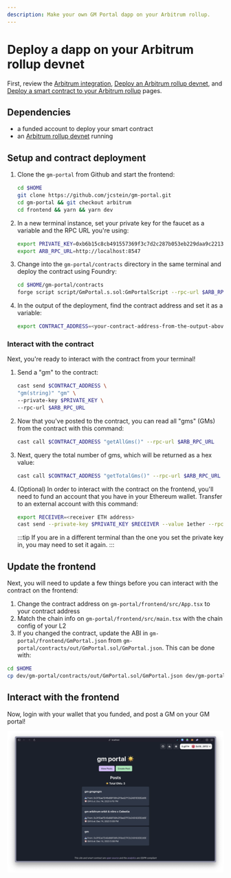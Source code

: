 ```yaml
---
description: Make your own GM Portal dapp on your Arbitrum rollup.
---
```


# Deploy a dapp on your Arbitrum rollup devnet

First, review the [Arbitrum integration](./arbitrum-integration.md),
[Deploy an Arbitrum rollup devnet](./arbitrum-deploy.md), and
[Deploy a smart contract to your Arbitrum rollup](./arbitrum-smart-contract.md)
pages.

## Dependencies

- a funded account to deploy your smart contract
- an [Arbitrum rollup devnet](./arbitrum-deploy.md) running

## Setup and contract deployment

1. Clone the `gm-portal` from Github and start the frontend:

   ```bash
   cd $HOME
   git clone https://github.com/jcstein/gm-portal.git
   cd gm-portal && git checkout arbitrum
   cd frontend && yarn && yarn dev
   ```

2. In a new terminal instance, set your private key for the
   faucet as a variable and the RPC URL you're using:

   ```bash
   export PRIVATE_KEY=0xb6b15c8cb491557369f3c7d2c287b053eb229daa9c22138887752191c9520659
   export ARB_RPC_URL=http://localhost:8547
   ```

3. Change into the `gm-portal/contracts` directory in the same terminal and deploy
   the contract using Foundry:

   <!-- markdownlint-disable MD013 -->

   ```bash
   cd $HOME/gm-portal/contracts
   forge script script/GmPortal.s.sol:GmPortalScript --rpc-url $ARB_RPC_URL --private-key $PRIVATE_KEY --broadcast
   ```

   <!-- markdownlint-enable MD013 -->

4. In the output of the deployment, find the contract address and set it as a variable:

   ```bash
   export CONTRACT_ADDRESS=<your-contract-address-from-the-output-above>
   ```

### Interact with the contract

Next, you're ready to interact with the contract from your terminal!

1. Send a "gm" to the contract:

   ```bash
   cast send $CONTRACT_ADDRESS \
   "gm(string)" "gm" \
   --private-key $PRIVATE_KEY \
   --rpc-url $ARB_RPC_URL
   ```

2. Now that you've posted to the contract, you can read all "gms" (GMs) from the
   contract with
   this command:

   ```bash
   cast call $CONTRACT_ADDRESS "getAllGms()" --rpc-url $ARB_RPC_URL
   ```

3. Next, query the total number of gms, which will be returned as a hex value:

   ```bash
   cast call $CONTRACT_ADDRESS "getTotalGms()" --rpc-url $ARB_RPC_URL
   ```

4. (Optional) In order to interact with the contract on the frontend, you'll
   need to fund an account that you have in your Ethereum wallet. Transfer to an
   external account with this command:

   ```bash
   export RECEIVER=<receiver ETH address>
   cast send --private-key $PRIVATE_KEY $RECEIVER --value 1ether --rpc-url $ARB_RPC_URL
   ```

   :::tip
   If you are in a different terminal than the one you set the
   private key in, you may need to set it again.
   :::

## Update the frontend

Next, you will need to update a few things before you can interact with the
contract on the frontend:

1. Change the contract address on `gm-portal/frontend/src/App.tsx` to your
   contract address
2. Match the chain info on `gm-portal/frontend/src/main.tsx` with the chain
   config of your L2
3. If you changed the contract, update the ABI in
   `gm-portal/frontend/GmPortal.json` from
   `gm-portal/contracts/out/GmPortal.sol/GmPortal.json`. This can be done with:

```bash
cd $HOME
cp dev/gm-portal/contracts/out/GmPortal.sol/GmPortal.json dev/gm-portal/frontend
```

## Interact with the frontend

Now, login with your wallet that you funded, and post a GM on your GM portal!

![gm-arb](/img/gm-arb.png)
